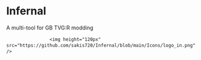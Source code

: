 # Infernal

A multi-tool for GB TVG:R modding

					<img height="120px" src="https://github.com/sakis720/Infernal/blob/main/Icons/logo_in.png" />
